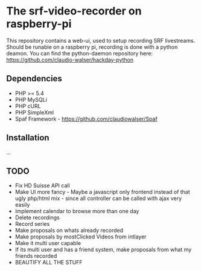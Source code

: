 The srf-video-recorder on raspberry-pi
=======================

This repository contains a web-ui, used to setup recording SRF livestreams.
Should be runable on a raspberry pi, recording is done with a python deamon.
You can find the python-daemon repository here: https://github.com/claudio-walser/hackday-python

## Dependencies
 - PHP >= 5.4
 - PHP MySQLi
 - PHP cURL
 - PHP SimpleXml
 - Spaf Framework - https://github.com/claudiowalser/Spaf

## Installation
...


TODO
----

- Fix HD Suisse API call
- Make UI more fancy - Maybe a javascript only frontend instead of that ugly php/html mix - since all controller can be called with ajax very easily
- Implement calendar to browse more than one day
- Delete recordings
- Record series
- Make proposals on whats already recorded
- Make proposals by mostClicked Videos from intlayer
- Make it multi user capable
- If its multi user and has a friend system, make proposals from what my friends recorded
- BEAUTIFY ALL THE STUFF
